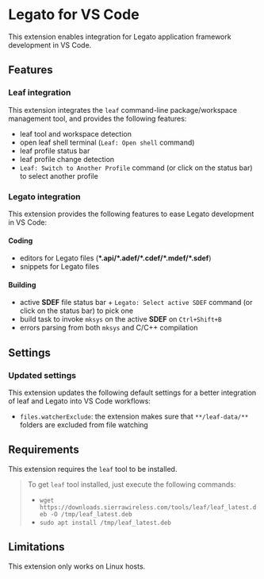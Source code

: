 # Legato for VS Code

This extension enables integration for Legato application framework development in VS Code.

## Features

### Leaf integration

This extension integrates the `leaf` command-line package/workspace management tool,
 and provides the following features:

- leaf tool and workspace detection
- open leaf shell terminal (`Leaf: Open shell` command)
- leaf profile status bar
- leaf profile change detection
- `Leaf: Switch to Another Profile` command (or click on the status bar) to select another profile

### Legato integration

This extension provides the following features to ease Legato development in VS Code:

#### Coding

- editors for Legato files (**\*.api/\*.adef/\*.cdef/\*.mdef/\*.sdef**)
- snippets for Legato files

#### Building

- active **SDEF** file status bar + `Legato: Select active SDEF` command (or click on the status bar) to pick one
- build task to invoke `mksys` on the active **SDEF** on `Ctrl+Shift+B`
- errors parsing from both `mksys` and C/C++ compilation

## Settings

### Updated settings

This extension updates the following default settings for a better integration of leaf and Legato into VS Code workflows:

- `files.watcherExclude`: the extension makes sure that `**/leaf-data/**` folders are excluded from file watching

## Requirements

This extension requires the `leaf` tool to be installed.

> To get `leaf` tool installed, just execute the following commands:
> - `wget https://downloads.sierrawireless.com/tools/leaf/leaf_latest.deb -O /tmp/leaf_latest.deb`
> - `sudo apt install /tmp/leaf_latest.deb`

## Limitations

This extension only works on Linux hosts.
